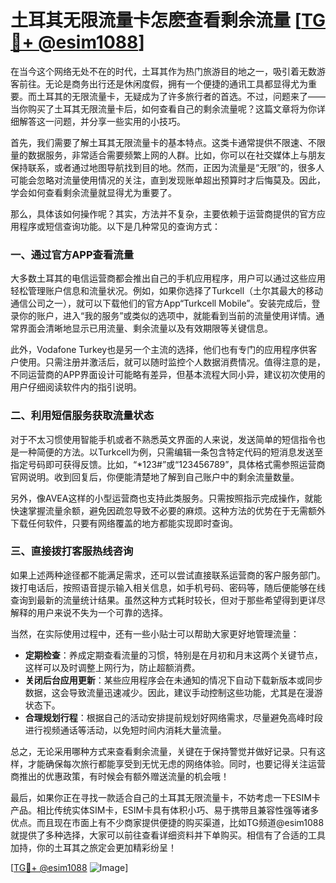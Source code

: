 # 土耳其无限流量卡怎麽查看剩余流量 [[TG💪+ @esim1088](https://t.me/s/esim1088)]

在当今这个网络无处不在的时代，土耳其作为热门旅游目的地之一，吸引着无数游客前往。无论是商务出行还是休闲度假，拥有一个便捷的通讯工具都显得尤为重要。而土耳其的无限流量卡，无疑成为了许多旅行者的首选。不过，问题来了——当你购买了土耳其无限流量卡后，如何查看自己的剩余流量呢？这篇文章将为你详细解答这一问题，并分享一些实用的小技巧。

首先，我们需要了解土耳其无限流量卡的基本特点。这类卡通常提供不限速、不限量的数据服务，非常适合需要频繁上网的人群。比如，你可以在社交媒体上与朋友保持联系，或者通过地图导航找到目的地。然而，正因为流量是“无限”的，很多人可能会忽略对流量使用情况的关注，直到发现账单超出预算时才后悔莫及。因此，学会如何查看剩余流量就显得尤为重要了。

那么，具体该如何操作呢？其实，方法并不复杂，主要依赖于运营商提供的官方应用程序或短信查询功能。以下是几种常见的查询方式：

### 一、通过官方APP查看流量

大多数土耳其的电信运营商都会推出自己的手机应用程序，用户可以通过这些应用轻松管理账户信息和流量状况。例如，如果你选择了Turkcell（土尔其最大的移动通信公司之一），就可以下载他们的官方App“Turkcell Mobile”。安装完成后，登录你的账户，进入“我的服务”或类似的选项中，就能看到当前的流量使用详情。通常界面会清晰地显示已用流量、剩余流量以及有效期限等关键信息。

此外，Vodafone Turkey也是另一个主流的选择，他们也有专门的应用程序供客户使用。只需注册并激活后，就可以随时监控个人数据消费情况。值得注意的是，不同运营商的APP界面设计可能略有差异，但基本流程大同小异，建议初次使用的用户仔细阅读软件内的指引说明。

### 二、利用短信服务获取流量状态

对于不太习惯使用智能手机或者不熟悉英文界面的人来说，发送简单的短信指令也是一种简便的方法。以Turkcell为例，只需编辑一条包含特定代码的短消息发送至指定号码即可获得反馈。比如，“*123#”或“123456789”，具体格式需参照运营商官网说明。收到回复后，你便能清楚地了解到自己账户中的剩余流量数量。

另外，像AVEA这样的小型运营商也支持此类服务。只需按照指示完成操作，就能快速掌握流量余额，避免因疏忽导致不必要的麻烦。这种方法的优势在于无需额外下载任何软件，只要有网络覆盖的地方都能实现即时查询。

### 三、直接拨打客服热线咨询

如果上述两种途径都不能满足需求，还可以尝试直接联系运营商的客户服务部门。拨打电话后，按照语音提示输入相关信息，如手机号码、密码等，随后便能够在线查询到最新的流量统计结果。虽然这种方式耗时较长，但对于那些希望得到更详尽解释的用户来说不失为一个可靠的选择。

当然，在实际使用过程中，还有一些小贴士可以帮助大家更好地管理流量：

- **定期检查**：养成定期查看流量的习惯，特别是在月初和月末这两个关键节点，这样可以及时调整上网行为，防止超额消费。
- **关闭后台应用更新**：某些应用程序会在未通知的情况下自动下载新版本或同步数据，这会导致流量迅速减少。因此，建议手动控制这些功能，尤其是在漫游状态下。
- **合理规划行程**：根据自己的活动安排提前规划好网络需求，尽量避免高峰时段进行视频通话等活动，以免短时间内消耗大量流量。

总之，无论采用哪种方式来查看剩余流量，关键在于保持警觉并做好记录。只有这样，才能确保每次旅行都能享受到无忧无虑的网络体验。同时，也要记得关注运营商推出的优惠政策，有时候会有额外赠送流量的机会哦！

最后，如果你正在寻找一款适合自己的土耳其无限流量卡，不妨考虑一下ESIM卡产品。相比传统实体SIM卡，ESIM卡具有体积小巧、易于携带且兼容性强等诸多优点。而且现在市面上有不少商家提供便捷的购买渠道，比如TG频道@esim1088就提供了多种选择，大家可以前往查看详细资料并下单购买。相信有了合适的工具加持，你的土耳其之旅定会更加精彩纷呈！

[[TG💪+ @esim1088](https://t.me/s/esim1088) ![Image](https://i.postimg.cc/4NQfJmqS/Snipaste-2025-05-13-00-14-12.png)]